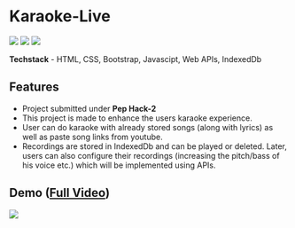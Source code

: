 # Karaoke-Live

<img src="https://img.shields.io/github/stars/kushagra219/Karaoke-Live?color=green&style=social"> <img src="https://img.shields.io/badge/developed%20by-Kushagra%20Garg-blue"> <img src="https://img.shields.io/github/repo-size/kushagra219/Karaoke-Live"> 

<strong>Techstack</strong> - HTML, CSS, Bootstrap, Javascipt, Web APIs, IndexedDb

## Features
* Project submitted under <strong>Pep Hack-2</strong>
* This project is made to enhance the users karaoke experience. 
* User can do karaoke with already stored songs (along with lyrics) as well as paste song links from youtube. 
* Recordings are stored in IndexedDb and can be played or deleted. Later, users can also configure their recordings (increasing the pitch/bass of his voice etc.) which will be implemented using APIs. 

## Demo ([Full Video](https://youtu.be/4INyCrADytI))
<img src="assets/videos/video.gif">
